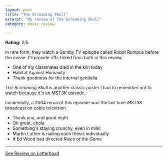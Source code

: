 ```yaml
---
layout: post
title: "The Screaming Skull"
excerpt: "My review of The Screaming Skull"
category: movie_review

---
```


**Rating:** 2/5

In rare form, they watch a Gumby TV episode called Robot Rumpus before the movie. I'll provide riffs I liked from both in this review.

* One of my classmates died in the kiln today
* Habitat Against Humanity
* Thank goodness for the internal genitalia

<i>The Screaming Skull </i>is another classic poster I had to remember not to watch because it's an <i>MST3K</i> episode.

Incidentally, a 2004 rerun of this episode was the last time <i>MST3K</i> broadcast on cable television.

* Thank you, and good night
* Oh great, ebola
* Something's staying crunchy, even in milk!
* Martin Luther is nailing each thesis individually
* If Ed Wood had directed <i>Rules of the Game</i>

<hr>

[See Review on Letterboxd](https://boxd.it/66Uw2R)
